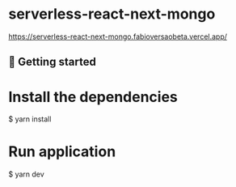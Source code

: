 # serverless-react-next-mongo
https://serverless-react-next-mongo.fabioversaobeta.vercel.app/

## 🚀 Getting started

# Install the dependencies
$ yarn install

# Run application
$ yarn dev

